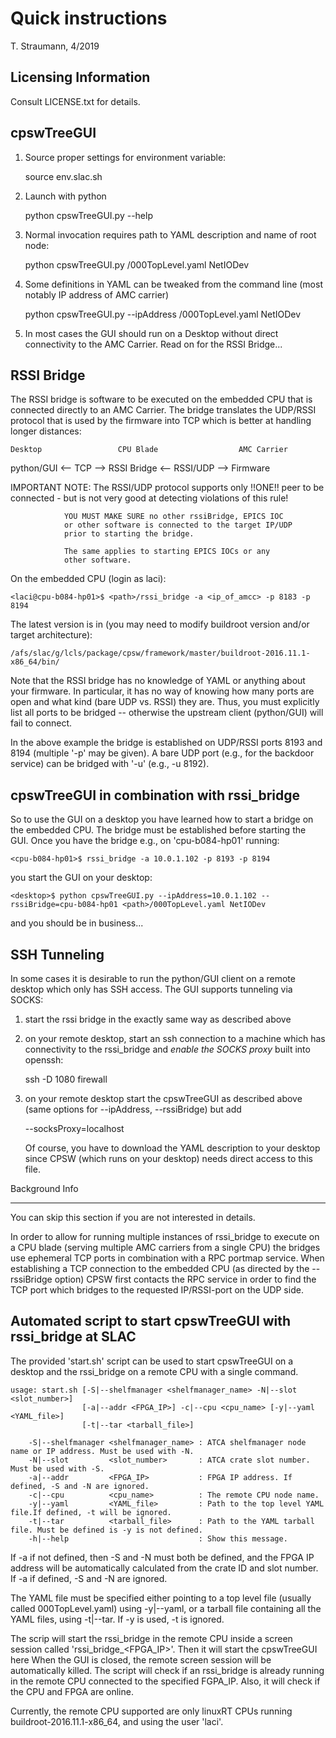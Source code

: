 Quick instructions
==================

T. Straumann, 4/2019

Licensing Information
---------------------

Consult LICENSE.txt for details.

cpswTreeGUI
-----------

1. Source proper settings for environment variable:

     source env.slac.sh

2. Launch with python

     python cpswTreeGUI.py --help

3. Normal invocation requires path to YAML description and name
   of root node:

     python cpswTreeGUI.py <myLocation>/000TopLevel.yaml NetIODev

4. Some definitions in YAML can be tweaked from the command line
   (most notably IP address of AMC carrier)

     python cpswTreeGUI.py --ipAddress <myLocation>/000TopLevel.yaml NetIODev

5. In most cases the GUI should run on a Desktop without
   direct connectivity to the AMC Carrier. Read on for
   the RSSI Bridge...

RSSI Bridge
-----------

The RSSI bridge is software to be executed on the embedded
CPU that is connected directly to an AMC Carrier. The
bridge translates the UDP/RSSI protocol that is used by
the firmware into TCP which is better at handling longer
distances:

    Desktop                 CPU Blade                  AMC Carrier
   python/GUI <-- TCP -->  RSSI Bridge <-- RSSI/UDP --> Firmware

IMPORTANT NOTE: The RSSI/UDP protocol supports only !!ONE!!
                peer to be connected - but is not very good at
                detecting violations of this rule!

                YOU MUST MAKE SURE no other rssiBridge, EPICS IOC
                or other software is connected to the target IP/UDP
                prior to starting the bridge.

                The same applies to starting EPICS IOCs or any
                other software.

On the embedded CPU (login as laci):

    <laci@cpu-b084-hp01>$ <path>/rssi_bridge -a <ip_of_amcc> -p 8183 -p 8194

The latest version is in <path> (you may need to modify buildroot
version and/or target architecture):

    /afs/slac/g/lcls/package/cpsw/framework/master/buildroot-2016.11.1-x86_64/bin/

Note that the RSSI bridge has no knowledge of YAML or anything about
your firmware. In particular, it has no way of knowing how many ports
are open and what kind (bare UDP vs. RSSI) they are. Thus, you must
explicitly list all ports to be bridged -- otherwise the upstream client
(python/GUI) will fail to connect.

In the above example the bridge is established on UDP/RSSI ports 8193
and 8194 (multiple '-p' may be given). A bare UDP port (e.g., for the
backdoor service) can be bridged with '-u' (e.g., -u 8192).

cpswTreeGUI in combination with rssi_bridge
-------------------------------------------

So to use the GUI on a desktop you have learned how to start a bridge
on the embedded CPU. The bridge must be established before starting
the GUI. Once you have the bridge e.g., on 'cpu-b084-hp01' running:

    <cpu-b084-hp01>$ rssi_bridge -a 10.0.1.102 -p 8193 -p 8194

you start the GUI on your desktop:

    <desktop>$ python cpswTreeGUI.py --ipAddress=10.0.1.102 --rssiBridge=cpu-b084-hp01 <path>/000TopLevel.yaml NetIODev

and you should be in business...

SSH Tunneling
-------------

In some cases it is desirable to run the python/GUI client on a remote
desktop which only has SSH access. The GUI supports tunneling via SOCKS:

1. start the rssi bridge in the exactly same way as described above
2. on your remote desktop, start an ssh connection to a machine which
   has connectivity to the rssi_bridge and *enable the SOCKS proxy*
   built into openssh:

    ssh -D 1080 firewall

3. on your remote desktop start the cpswTreeGUI as described above
   (same options for --ipAddress, --rssiBridge) but add

    --socksProxy=localhost

   Of course, you have to download the YAML description to your
   desktop since CPSW (which runs on your desktop) needs direct
   access to this file.

Background Info
- - - - - - - -
You can skip this section if you are not interested in details.

In order to allow for running multiple instances of rssi_bridge to
execute on a CPU blade (serving multiple AMC carriers from a single
CPU) the bridges use ephemeral TCP ports in combination with a
RPC portmap service. When establishing a TCP connection to the
embedded CPU (as directed by the --rssiBridge option) CPSW first
contacts the RPC service in order to find the TCP port which bridges
to the requested IP/RSSI-port on the UDP side.

Automated script to start cpswTreeGUI with rssi_bridge at SLAC
--------------------------------------------------------------

The provided 'start.sh' script can be used to start cpswTreeGUI on a
desktop and the rssi_bridge on a remote CPU with a single command.

```
usage: start.sh [-S|--shelfmanager <shelfmanager_name> -N|--slot <slot_number>]
                [-a|--addr <FPGA_IP>] -c|--cpu <cpu_name> [-y|--yaml <YAML_file>]
                [-t|--tar <tarball_file>]

    -S|--shelfmanager <shelfmanager_name> : ATCA shelfmanager node name or IP address. Must be used with -N.
    -N|--slot         <slot_number>       : ATCA crate slot number. Must be used with -S.
    -a|--addr         <FPGA_IP>           : FPGA IP address. If defined, -S and -N are ignored.
    -c|--cpu          <cpu_name>          : The remote CPU node name.
    -y|--yaml         <YAML_file>         : Path to the top level YAML file.If defined, -t will be ignored.
    -t|--tar          <tarball_file>      : Path to the YAML tarball file. Must be defined is -y is not defined.
    -h|--help                             : Show this message.
```

If -a if not defined, then -S and -N must both be defined, and the
FPGA IP address will be automatically  calculated from the crate ID
and slot number. If -a if defined, -S and -N are ignored.

The YAML file must be specified either pointing to a top level file
(usually called 000TopLevel.yaml) using -y|--yaml, or a tarball file
containing all the YAML files, using -t|--tar. If -y is used, -t is
ignored.

The scrip will start the rssi_bridge in the remote CPU inside a
screen  session called 'rssi_bridge_<FPGA_IP>'. Then it will start
the cpswTreeGUI here When the GUI is closed, the remote screen
session will be automatically killed. The script will check if an
rssi_bridge is already running in the remote CPU connected to the
specified FGPA_IP. Also, it will check if the CPU and FPGA are online.

Currently, the remote CPU supported are only linuxRT CPUs running
buildroot-2016.11.1-x86_64, and using the user 'laci'.
